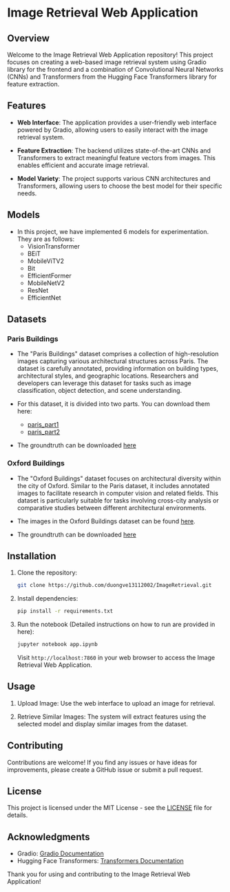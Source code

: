 # Image Retrieval Web Application

## Overview

Welcome to the Image Retrieval Web Application repository! This project focuses on creating a web-based image retrieval system using Gradio library for the frontend and a combination of Convolutional Neural Networks (CNNs) and Transformers from the Hugging Face Transformers library for feature extraction.

## Features

- **Web Interface**: The application provides a user-friendly web interface powered by Gradio, allowing users to easily interact with the image retrieval system.

- **Feature Extraction**: The backend utilizes state-of-the-art CNNs and Transformers to extract meaningful feature vectors from images. This enables efficient and accurate image retrieval.

- **Model Variety**: The project supports various CNN architectures and Transformers, allowing users to choose the best model for their specific needs.

## Models

* In this project, we have implemented 6 models for experimentation. They are as follows:
  * VisionTransformer
  * BEiT
  * MobileViTV2
  * Bit
  * EfficientFormer
  * MobileNetV2
  * ResNet
  * EfficientNet

## Datasets
### Paris Buildings

- The "Paris Buildings" dataset comprises a collection of high-resolution images capturing various architectural structures across Paris. The dataset is carefully annotated, providing information on building types, architectural styles, and geographic locations. Researchers and developers can leverage this dataset for tasks such as image classification, object detection, and scene understanding.

- For this dataset, it is divided into two parts. You can download them here:
   * [paris_part1](https://thor.robots.ox.ac.uk/datasets/paris-buildings/paris_1-v1.tgz)
   * [paris_part2](https://thor.robots.ox.ac.uk/datasets/paris-buildings/paris_2-v1.tgz)

- The groundtruth can be downloaded [here](https://www.robots.ox.ac.uk/~vgg/data/parisbuildings/paris_120310.tgz)

### Oxford Buildings

- The "Oxford Buildings" dataset focuses on architectural diversity within the city of Oxford. Similar to the Paris dataset, it includes annotated images to facilitate research in computer vision and related fields. This dataset is particularly suitable for tasks involving cross-city analysis or comparative studies between different architectural environments.

- The images in the Oxford Buildings dataset can be found [here](https://thor.robots.ox.ac.uk/datasets/oxford-buildings/oxbuild_images-v1.tgz).
- The groundtruth can be downloaded [here](https://www.robots.ox.ac.uk/~vgg/data/oxbuildings/gt_files_170407.tgz)


## Installation

1. Clone the repository:

   ```bash
   git clone https://github.com/duongve13112002/ImageRetrieval.git
   ```

2. Install dependencies:

   ```bash
   pip install -r requirements.txt
   ```

3. Run the notebook (Detailed instructions on how to run are provided in here):
   ```bash
   jupyter notebook app.ipynb
   ```

   Visit `http://localhost:7860` in your web browser to access the Image Retrieval Web Application.


## Usage

1. Upload Image: Use the web interface to upload an image for retrieval.

2. Retrieve Similar Images: The system will extract features using the selected model and display similar images from the dataset.

## Contributing

Contributions are welcome! If you find any issues or have ideas for improvements, please create a GitHub issue or submit a pull request.

## License

This project is licensed under the MIT License - see the [LICENSE](LICENSE) file for details.

## Acknowledgments

- Gradio: [Gradio Documentation](https://gradio.app/docs)
- Hugging Face Transformers: [Transformers Documentation](https://huggingface.co/transformers/)

Thank you for using and contributing to the Image Retrieval Web Application!
